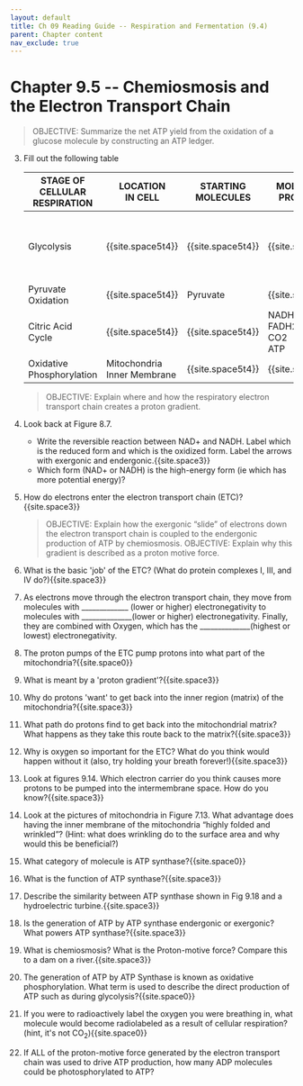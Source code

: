 ```yaml
---
layout: default
title: Ch 09 Reading Guide -- Respiration and Fermentation (9.4)
parent: Chapter content
nav_exclude: true
---
```


# Chapter 9.5 -- Chemiosmosis and the Electron Transport Chain

> OBJECTIVE: Summarize the net ATP yield from the oxidation of a glucose molecule by constructing an ATP ledger.

3. Fill out the following table

    | STAGE OF CELLULAR <br>RESPIRATION | LOCATION <br>IN CELL | STARTING <br>MOLECULES | MOLECULES <br>PRODUCED | SUMMARY OF STAGE |
    |-|-|-|-|-|
    | Glycolysis | {{site.space5t4}} | {{site.space5t4}} | {{site.space5t4}} | Splits glucose molecule <br>in two and harvests a little <br>energy from glucose <br> |
    | Pyruvate Oxidation | {{site.space5t4}} | Pyruvate | {{site.space5t4}} | {{site.space5t4}} |
    | Citric Acid Cycle | {{site.space5t4}} | {{site.space5t4}} | NADH <br> FADH2<br> CO2<br> ATP | {{site.space5t4}} |
    | Oxidative <br>Phosphorylation | Mitochondria <br>Inner Membrane | {{site.space5t4}} | {{site.space5t4}} | {{site.space5t4}} |

    > OBJECTIVE: Explain where and how the respiratory electron transport chain creates a proton gradient.

1. Look back at Figure 8.7.
    * Write the reversible reaction between NAD+ and NADH.  Label which is the reduced form and which is the oxidized form. Label the arrows with exergonic and endergonic.{{site.space3}}
    * Which form (NAD+ or NADH) is the high-energy form (ie which has more potential energy)?
3. How do electrons enter the electron transport chain (ETC)?{{site.space3}}

    > OBJECTIVE: Explain how the exergonic “slide” of electrons down the electron transport chain is coupled to the endergonic production of ATP by chemiosmosis.
    > OBJECTIVE: Explain why this gradient is described as a proton motive force.

1. What is the basic 'job' of the ETC? (What do protein complexes I, III, and IV do?){{site.space3}}
2. As electrons move through the electron transport chain, they move from molecules with \_\_\_\_\_\_\_\_\_\_\_\_\_ (lower or higher) electronegativity to molecules with \_\_\_\_\_\_\_\_\_\_\_\_\_\_(lower or higher) electronegativity. Finally, they are combined with Oxygen, which has the \_\_\_\_\_\_\_\_\_\_\_\_\_\_(highest or lowest) electronegativity.
3. The proton pumps of the ETC pump protons into what part of the mitochondria?{{site.space0}}
4. What is meant by a 'proton gradient'?{{site.space3}}
5. Why do protons 'want' to get back into the inner region (matrix) of the mitochondria?{{site.space3}}
6. What path do protons find to get back into the mitochondrial matrix? What happens as they take this route back to the matrix?{{site.space3}}
7. Why is oxygen so important for the ETC? What do you think would happen without it (also, try holding your breath forever!){{site.space3}}
8. Look at figures 9.14. Which electron carrier do you think causes more protons to be pumped into the intermembrane space. How do you know?{{site.space3}}
9. Look at the pictures of mitochondria in Figure 7.13. What advantage does having the inner membrane of the mitochondria “highly folded and wrinkled”? (Hint: what does wrinkling do to the surface area and why would this be beneficial?)
10. What category of molecule is ATP synthase?{{site.space0}}
11. What is the function of ATP synthase?{{site.space3}}
12. Describe the similarity between ATP synthase shown in Fig 9.18 and a hydroelectric turbine.{{site.space3}}
13. Is the generation of ATP by ATP synthase endergonic or exergonic? What powers ATP synthase?{{site.space3}}
14. What is chemiosmosis? What is the Proton-motive force? Compare this to a dam on a river.{{site.space3}}
15. The generation of ATP by ATP Synthase is known as oxidative phosphorylation. What term is used to describe the direct production of ATP such as during glycolysis?{{site.space0}}
16. If you were to radioactively label the oxygen you were breathing in, what molecule would become radiolabeled as a result of cellular respiration? (hint, it's not CO<sub>2</sub>){{site.space0}}
17. If ALL of the proton-motive force generated by the electron transport chain was used to drive ATP production, how many ADP molecules could be photosphorylated to ATP?
